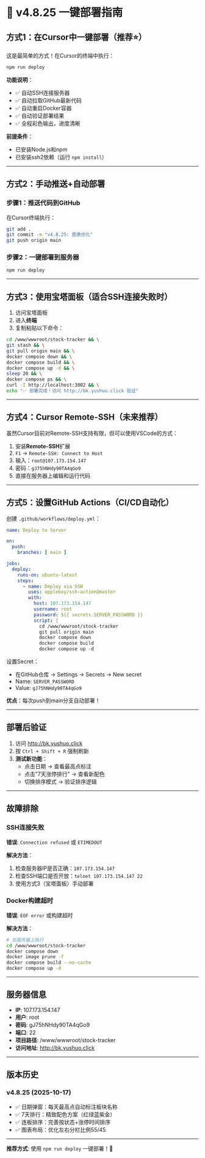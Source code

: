 # 🚀 v4.8.25 一键部署指南

## 方式1：在Cursor中一键部署（推荐⭐）

这是最简单的方式！在Cursor的终端中执行：

```bash
npm run deploy
```

**功能说明**：
- ✅ 自动SSH连接服务器
- ✅ 自动拉取GitHub最新代码
- ✅ 自动重启Docker容器
- ✅ 自动验证部署结果
- ✅ 全程彩色输出，进度清晰

**前提条件**：
- 已安装Node.js和npm
- 已安装ssh2依赖（运行 `npm install`）

---

## 方式2：手动推送+自动部署

### 步骤1：推送代码到GitHub

在Cursor终端执行：

```bash
git add .
git commit -m "v4.8.25: 图表优化"
git push origin main
```

### 步骤2：一键部署到服务器

```bash
npm run deploy
```

---

## 方式3：使用宝塔面板（适合SSH连接失败时）

1. 访问宝塔面板
2. 进入**终端**
3. 复制粘贴以下命令：

```bash
cd /www/wwwroot/stock-tracker && \
git stash && \
git pull origin main && \
docker compose down && \
docker compose build && \
docker compose up -d && \
sleep 20 && \
docker compose ps && \
curl -I http://localhost:3002 && \
echo "✅ 部署完成！访问 http://bk.yushuo.click 验证"
```

---

## 方式4：Cursor Remote-SSH（未来推荐）

虽然Cursor目前对Remote-SSH支持有限，但可以使用VSCode的方式：

1. 安装**Remote-SSH**扩展
2. `F1` → `Remote-SSH: Connect to Host`
3. 输入：`root@107.173.154.147`
4. 密码：`gJ75hNHdy90TA4qGo9`
5. 直接在服务器上编辑和运行代码

---

## 方式5：设置GitHub Actions（CI/CD自动化）

创建 `.github/workflows/deploy.yml`：

```yaml
name: Deploy to Server

on:
  push:
    branches: [ main ]

jobs:
  deploy:
    runs-on: ubuntu-latest
    steps:
      - name: Deploy via SSH
        uses: appleboy/ssh-action@master
        with:
          host: 107.173.154.147
          username: root
          password: ${{ secrets.SERVER_PASSWORD }}
          script: |
            cd /www/wwwroot/stock-tracker
            git pull origin main
            docker compose down
            docker compose build
            docker compose up -d
```

设置Secret：
- 在GitHub仓库 → Settings → Secrets → New secret
- Name: `SERVER_PASSWORD`
- Value: `gJ75hNHdy90TA4qGo9`

**优点**：每次push到main分支自动部署！

---

## 部署后验证

1. 访问 http://bk.yushuo.click
2. 按 `Ctrl + Shift + R` 强制刷新
3. **测试新功能**：
   - 点击日期 → 查看最高点标注
   - 点击"7天涨停排行" → 查看新配色
   - 切换排序模式 → 验证排序逻辑

---

## 故障排除

### SSH连接失败

**错误**: `Connection refused` 或 `ETIMEDOUT`

**解决方法**：
1. 检查服务器IP是否正确：`107.173.154.147`
2. 检查SSH端口是否开放：`telnet 107.173.154.147 22`
3. 使用方式3（宝塔面板）手动部署

### Docker构建超时

**错误**: `EOF error` 或构建超时

**解决方法**：
```bash
# 在服务器上执行
cd /www/wwwroot/stock-tracker
docker compose down
docker image prune -f
docker compose build --no-cache
docker compose up -d
```

---

## 服务器信息

- **IP**: 107.173.154.147
- **用户**: root
- **密码**: gJ75hNHdy90TA4qGo9
- **端口**: 22
- **项目路径**: /www/wwwroot/stock-tracker
- **访问地址**: http://bk.yushuo.click

---

## 版本历史

### v4.8.25 (2025-10-17)
- ✅ 日期弹窗：每天最高点自动标注板块名称
- ✅ 7天排行：精致配色方案（红绿蓝紫金）
- ✅ 连板排序：完善按状态+涨停时间排序
- ✅ 图表布局：优化左右分栏比例55/45

---

**推荐方式**: 使用 `npm run deploy` 一键部署！🚀














